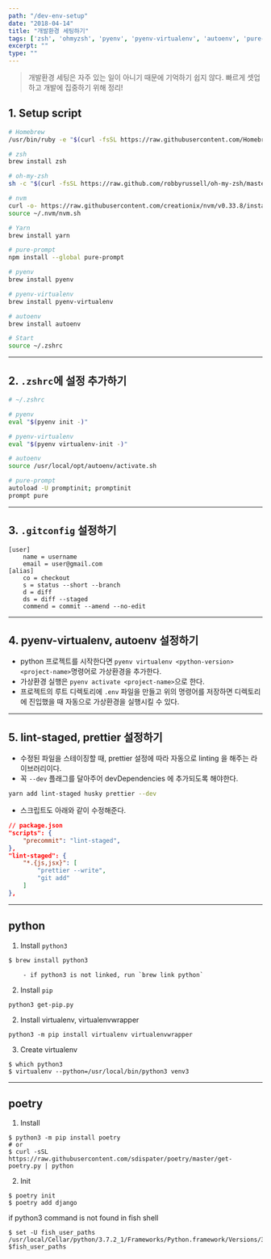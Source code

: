 ```yaml
---
path: "/dev-env-setup"
date: "2018-04-14"
title: "개발환경 세팅하기"
tags: ['zsh', 'ohmyzsh', 'pyenv', 'pyenv-virtualenv', 'autoenv', 'pure-prompt']
excerpt: ""
type: ""
---
```


> 개발환경 세팅은 자주 있는 일이 아니기 때문에 기억하기 쉽지 않다. 빠르게 셋업하고 개발에 집중하기 위해 정리!

## 1. Setup script

```bash
# Homebrew
/usr/bin/ruby -e "$(curl -fsSL https://raw.githubusercontent.com/Homebrew/install/master/install)"

# zsh
brew install zsh

# oh-my-zsh
sh -c "$(curl -fsSL https://raw.github.com/robbyrussell/oh-my-zsh/master/tools/install.sh)"

# nvm
curl -o- https://raw.githubusercontent.com/creationix/nvm/v0.33.8/install.sh | bash
source ~/.nvm/nvm.sh

# Yarn
brew install yarn

# pure-prompt
npm install --global pure-prompt

# pyenv
brew install pyenv

# pyenv-virtualenv
brew install pyenv-virtualenv

# autoenv
brew install autoenv

# Start
source ~/.zshrc
```

---

## 2. `.zshrc`에 설정 추가하기

```bash
# ~/.zshrc

# pyenv
eval "$(pyenv init -)"

# pyenv-virtualenv
eval "$(pyenv virtualenv-init -)"

# autoenv
source /usr/local/opt/autoenv/activate.sh

# pure-prompt
autoload -U promptinit; promptinit
prompt pure
```

---

## 3. `.gitconfig` 설정하기

```
[user]
	name = username
	email = user@gmail.com
[alias]
	co = checkout
	s = status --short --branch
	d = diff
	ds = diff --staged
	commend = commit --amend --no-edit
```

---

## 4. pyenv-virtualenv, autoenv 설정하기

* python 프로젝트를 시작한다면 `pyenv virtualenv <python-version> <project-name>`명령어로 가상환경을 추가한다.
* 가상환경 실행은 `pyenv activate <project-name>`으로 한다.
* 프로젝트의 루트 디렉토리에 `.env` 파일을 만들고 위의 명령어를 저장하면 디렉토리에 진입했을 때 자동으로 가상환경을 실행시킬 수 있다.

---

## 5. lint-staged, prettier 설정하기

* 수정된 파일을 스테이징할 때, prettier 설정에 따라 자동으로 linting 을 해주는 라이브러리이다.
* 꼭 `--dev` 플래그를 달아주어 devDependencies 에 추가되도록 해야한다.

```bash
yarn add lint-staged husky prettier --dev
```

* 스크립트도 아래와 같이 수정해준다.

```json
// package.json
"scripts": {
	"precommit": "lint-staged",
},
"lint-staged": {
	"*.{js,jsx}": [
		"prettier --write",
		"git add"
	]
},
```

---

## python

1. Install `python3`

```bash
$ brew install python3
```

    	- if python3 is not linked, run `brew link python`

2. Install `pip`

```
python3 get-pip.py
```

2. Install virtualenv, virtualenvwrapper

```
python3 -m pip install virtualenv virtualenvwrapper
```

3. Create virtualenv

```
$ which python3
$ virtualenv --python=/usr/local/bin/python3 venv3
```

---

## poetry

1. Install

```
$ python3 -m pip install poetry
# or
$ curl -sSL https://raw.githubusercontent.com/sdispater/poetry/master/get-poetry.py | python
```

2. Init

```
$ poetry init
$ poetry add django
```

if python3 command is not found in fish shell

```
$ set -U fish_user_paths /usr/local/Cellar/python/3.7.2_1/Frameworks/Python.framework/Versions/3.7/bin $fish_user_paths
```
